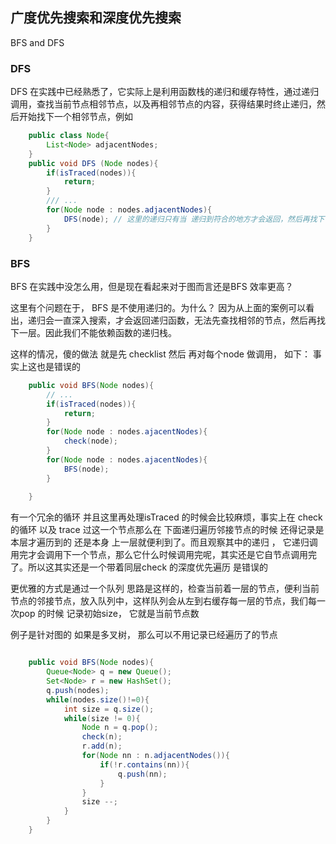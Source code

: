 ## 广度优先搜索和深度优先搜索

BFS and DFS

### DFS

DFS 在实践中已经熟悉了，它实际上是利用函数栈的递归和缓存特性，通过递归调用，查找当前节点相邻节点，以及再相邻节点的内容，获得结果时终止递归，然后开始找下一个相邻节点，例如

```java 
	public class Node{
		List<Node> adjacentNodes;
	}
	public void DFS (Node nodes){
		if(isTraced(nodes)){
			return;
		}
		/// ...
		for(Node node : nodes.adjacentNodes){
			DFS(node); // 这里的递归只有当 递归到符合的地方才会返回，然后再找下一个邻接节点。
		}
	}


```

### BFS

BFS 在实践中没怎么用，但是现在看起来对于图而言还是BFS 效率更高？ 

这里有个问题在于， BFS 是不使用递归的。为什么？ 因为从上面的案例可以看出，递归会一直深入搜索，才会返回递归函数，无法先查找相邻的节点，然后再找下一层。因此我们不能依赖函数的递归栈。

这样的情况，傻的做法 就是先 checklist 然后 再对每个node 做调用， 如下： 事实上这也是错误的

```java
	public void BFS(Node nodes){
		// ...
		if(isTraced(nodes)){
			return;
		}
		for(Node node : nodes.ajacentNodes){
			check(node);
		}
		for(Node node : nodes.ajacentNodes){
			BFS(node);
		}
		
	}

```
有一个冗余的循环 并且这里再处理isTraced 的时候会比较麻烦，事实上在 check 的循环 以及 trace 过这一个节点那么在 下面递归遍历邻接节点的时候 还得记录是本层才遍历到的 还是本身 上一层就便利到了。而且观察其中的递归 ， 它递归调用完才会调用下一个节点，那么它什么时候调用完呢，其实还是它自节点调用完了。所以这其实还是一个带着同层check 的深度优先遍历 是错误的

更优雅的方式是通过一个队列
思路是这样的，检查当前着一层的节点，便利当前节点的邻接节点，放入队列中，这样队列会从左到右缓存每一层的节点，我们每一次pop 的时候 记录初始size， 它就是当前节点数

例子是针对图的 如果是多叉树， 那么可以不用记录已经遍历了的节点
```java

	public void BFS(Node nodes){
		Queue<Node> q = new Queue();
		Set<Node> r = new HashSet();
		q.push(nodes);
		while(nodes.size()!=0){
			int size = q.size();
			while(size != 0){
				Node n = q.pop();
				check(n);
				r.add(n);
				for(Node nn : n.adjacentNodes()){
					if(!r.contains(nn)){
						q.push(nn);
					}
				}
				size --;
			}
		}
	}
```

